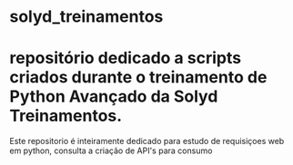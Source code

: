 # solyd_treinamentos
<h1>repositório dedicado a scripts criados durante o treinamento de Python Avançado da Solyd Treinamentos.</h1>

<div>Este repositorio é inteiramente dedicado para estudo de requisiçoes web em python, consulta a criação de API's 
para consumo</div>

